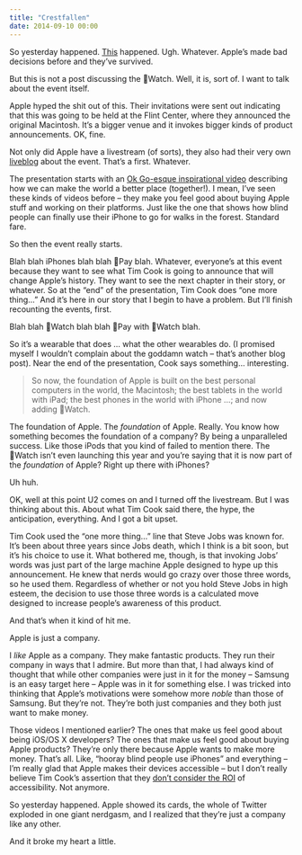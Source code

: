 ```yaml
---
title: "Crestfallen"
date: 2014-09-10 00:00
---
```


<import><p>So yesterday happened. <a href="http://www.apple.com/watch/">This</a> happened. Ugh. Whatever. Apple’s made bad decisions before and they’ve survived. </p>

<p>But this is not a post discussing the Watch. Well, it is, sort of. I want to talk about the event itself. </p>

<!-- more -->

<p>Apple hyped the shit out of this. Their invitations were sent out indicating that this was going to be held at the Flint Center, where they announced the original Macintosh. It’s a bigger venue and it invokes bigger kinds of product announcements. OK, fine. </p>

<p>Not only did Apple have a livestream (of sorts), they also had their very own <a href="http://www.apple.com/live/2014-sept-event/">liveblog</a> about the event. That’s a first. Whatever.</p>

<p>The presentation starts with an <a href="https://www.youtube.com/watch?v=TJ1SDXbij8Y">Ok Go-esque inspirational video</a> describing how we can make the world a better place (together!). I mean, I’ve seen these kinds of videos before – they make you feel good about buying Apple stuff and working on their platforms. Just like the one that shows how blind people can finally use their iPhone to go for walks in the forest. Standard fare. </p>

<p>So then the event really starts.</p>

<p>Blah blah iPhones blah blah Pay blah. Whatever, everyone’s at this event because they want to see what Tim Cook is going to announce that will change Apple’s history. They want to see the next chapter in their story, or whatever. So at the “end” of the presentation, Tim Cook does “one more thing…” And it’s here in our story that I begin to have a problem. But I’ll finish recounting the events, first.</p>

<p>Blah blah Watch blah blah Pay with Watch blah. </p>

<p>So it’s a wearable that does … what the other wearables do. (I promised myself I wouldn’t complain about the goddamn watch – that’s another blog post). Near the end of the presentation, Cook says something… interesting. </p>

<blockquote>
  <p>So now, the foundation of Apple is built on the best personal computers in the world, the Macintosh; the best tablets in the world with iPad; the best phones in the world with iPhone …; and now adding Watch. </p>
</blockquote>

<p>The foundation of Apple. The <em>foundation</em> of Apple. Really. You know how something becomes the foundation of a company? By being a unparalleled success. Like those iPods that you kind of failed to mention there. The Watch isn’t even launching this year and you’re saying that it is now part of the <em>foundation</em> of Apple? Right up there with iPhones? </p>

<p>Uh huh. </p>

<p>OK, well at this point U2 comes on and I turned off the livestream. But I was thinking about this. About what Tim Cook said there, the hype, the anticipation, everything. And I got a bit upset. </p>

<p>Tim Cook used the “one more thing…” line that Steve Jobs was known for. It’s been about three years since Jobs death, which I think is a bit soon, but it’s his choice to use it. What bothered me, though, is that invoking Jobs’ words was just part of the large machine Apple designed to hype up this announcement. He knew that nerds would go crazy over those three words, so he used them. Regardless of whether or not you hold Steve Jobs in high esteem, the decision to use those three words is a calculated move designed to increase people’s awareness of this product. </p>

<p>And that’s when it kind of hit me. </p>

<p>Apple is just a company.</p>

<p>I <em>like</em> Apple as a company. They make fantastic products. They run their company in ways that I admire. But more than that, I had always kind of thought that while other companies were just in it for the money – Samsung is an easy target here – Apple was in it for something else. I was tricked into thinking that Apple’s motivations were somehow more <em>noble</em> than those of Samsung. But they’re not. They’re both just companies and they both just want to make money. </p>

<p>Those videos I mentioned earlier? The ones that make us feel good about being iOS/OS X developers? The ones that make us feel good about buying Apple products? They’re only there because Apple wants to make more money. That’s all. Like, “hooray blind people use iPhones” and everything – I’m really glad that Apple makes their devices accessible – but I don’t really believe Tim Cook’s assertion that they <a href="http://www.macobserver.com/tmo/article/tim-cook-soundly-rejects-politics-of-the-ncppr-suggests-group-sell-apples-s">don’t consider the ROI</a> of accessibility. Not anymore. </p>

<p>So yesterday happened. Apple showed its cards, the whole of Twitter exploded in one giant nerdgasm, and I realized that they’re just a company like any other. </p>

<p>And it broke my heart a little. </p></import>


